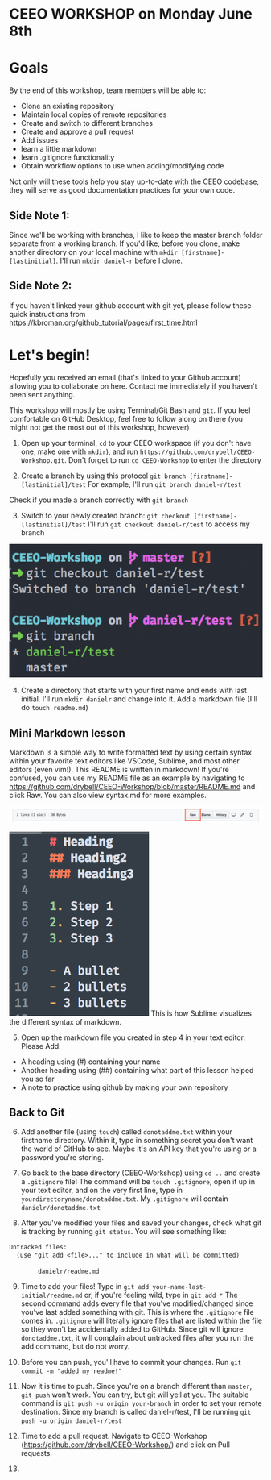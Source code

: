 # CEEO WORKSHOP on Monday June 8th

# Goals 
By the end of this workshop, team members will be able to: 
 - Clone an existing repository
 - Maintain local copies of remote repositories 
 - Create and switch to different branches 
 - Create and approve a pull request 
 - Add issues 
 - learn a little markdown 
 - learn .gitignore functionality
 - Obtain workflow options to use when adding/modifying code 

Not only will these tools help you stay up-to-date with the CEEO codebase, they will serve as good documentation practices for your own code.

## Side Note 1: 
Since we'll be working with branches, I like to keep the master branch folder separate from a working branch. If you'd like, before you clone, make another directory on your local machine with `mkdir [firstname]-[lastinitial]`. I'll run `mkdir daniel-r` before I clone. 

## Side Note 2: 
If you haven't linked your github account with git yet, please follow these quick instructions from https://kbroman.org/github_tutorial/pages/first_time.html

# Let's begin! 
Hopefully you received an email (that's linked to your Github account) allowing you to collaborate on here. Contact me immediately if you haven't been sent anything. 

This workshop will mostly be using Terminal/Git Bash and `git`. If you feel comfortable on GitHub Desktop, feel free to follow along on there (you might not get the most out of this workshop, however)

1. Open up your terminal, `cd` to your CEEO workspace (if you don't have one, make one with `mkdir`), and run 
`https://github.com/drybell/CEEO-Workshop.git`. Don't forget to run `cd CEEO-Workshop` to enter the directory

2. Create a branch by using this protocol `git branch [firstname]-[lastinitial]/test` 
For example, I'll run `git branch daniel-r/test` 

Check if you made a branch correctly with `git branch` 

3. Switch to your newly created branch: `git checkout [firstname]-[lastinitial]/test` 
I'll run `git checkout daniel-r/test` to access my branch

![branchsetup](./images/branchsetup.png)

4. Create a directory that starts with your first name and ends with last initial. I'll run `mkdir danielr` and change into it. Add a markdown file (I'll do `touch readme.md`)

## Mini Markdown lesson 
Markdown is a simple way to write formatted text by using certain syntax within your favorite text editors like 
VSCode, Sublime, and most other editors (even vim!). This README is written in markdown! If you're confused, you can use my README file as an example by navigating to https://github.com/drybell/CEEO-Workshop/blob/master/README.md and click Raw. 
You can also view syntax.md for more examples.

![viewraw](./images/viewraw.png)

![syntax](./images/syntax.png)
This is how Sublime visualizes the different syntax of markdown. 

5. Open up the markdown file you created in step 4 in your text editor. 
Please Add: 
- A heading using (#) containing your name 
- Another heading using (##) containing what part of this lesson helped you so far  
- A note to practice using github by making your own repository

## Back to Git 

6. Add another file (using `touch`) called `donotaddme.txt` within your firstname directory. Within it, type in something secret you don't want the world of GitHub to see. Maybe it's an API key that you're using or a password you're storing. 

7. Go back to the base directory (CEEO-Workshop) using `cd ..` and create a `.gitignore` file! 
The command will be `touch .gitignore`, open it up in your text editor, and on the very first line, 
type in `yourdirectoryname/donotaddme.txt`. My `.gitignore` will contain `danielr/donotaddme.txt`

8. After you've modified your files and saved your changes, check what git is tracking by running `git status`. You will see something like: 
``` 
Untracked files:
  (use "git add <file>..." to include in what will be committed)

  		danielr/readme.md
```

9. Time to add your files! Type in `git add your-name-last-initial/readme.md` or, if you're feeling wild, type in `git add *`
The second command adds every file that you've modified/changed since you've last added something with git. This is where the `.gitignore` file comes in. `.gitignore` will literally ignore files that are listed within the file so they won't be accidentally added to GitHub. Since git will ignore `donotaddme.txt`, it will complain about untracked files after you run the add command, but do not worry. 

10. Before you can push, you'll have to commit your changes. Run `git commit -m "added my readme!"`

11. Now it is time to push. Since you're on a branch different than `master`, `git push` won't work. 
You can try, but git will yell at you. The suitable command is `git push -u origin your-branch` 
in order to set your remote destination. Since my branch is called daniel-r/test, I'll be running 
`git push -u origin daniel-r/test`

12. Time to add a pull request. Navigate to CEEO-Workshop (https://github.com/drybell/CEEO-Workshop/) and click on Pull requests. 

13. 









